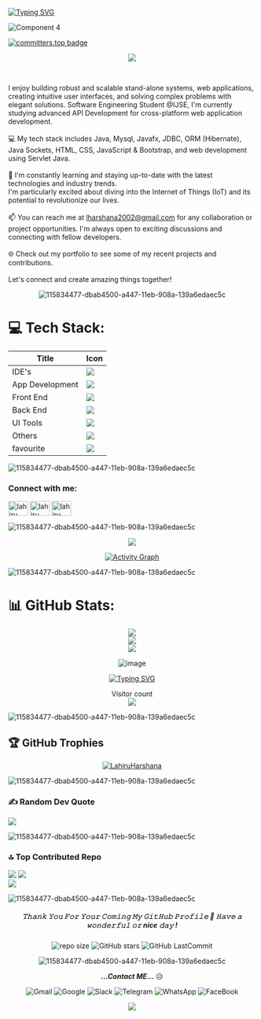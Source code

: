 <a href="https://git.io/typing-svg"><img src="https://readme-typing-svg.demolab.com?font=Raleway&weight=600&size=50&duration=1&pause=1500&color=2BE642&center=true&vCenter=true&width=1080&height=150&lines=%3C%F0%9F%91%8BHello%2C+World!%2F%3E;%3C%F0%9F%91%8BAyubowan%2C+World!%2F%3E;%3C%F0%9F%91%8BHola%2C+World!%2F%3E;%3C%F0%9F%91%8BN%C7%90+h%C7%8Eo%2C+World!%2F%3E;%3C%F0%9F%91%8BCiao%2C+World!%2F%3E;%3C%F0%9F%91%8BNamasthe%2C+World!%2F%3E" alt="Typing SVG" /></a>

![Component 4](https://github.com/LahiruHarshana/LahiruHarshana/assets/124744833/b3e0fc42-1af7-4e0d-9fac-8787563af01b)

[![committers.top badge](https://user-badge.committers.top/sri_lanka/LahiruHarshana.svg)](https://user-badge.committers.top/sri_lanka/LahiruHarshana) </br>

<div>
  <div align="center"> 
  <a href="https://github.com/DenverCoder1/readme-typing-svg"><img src="https://readme-typing-svg.herokuapp.com?lines=HI+I'm+Lahiru+Harshana;Competitive+Programmer;IJSE+GDSE+Student;Java%20|%20Algorithms%20|%20OOP%20;Specialist%20on%20Codeforces;Always%20learning%20new%20things&center=true&width=500&height=50"></a>
</p><br>

</div>
</div>

I enjoy building robust and scalable stand-alone systems, web applications, creating intuitive user interfaces, and solving complex problems with elegant solutions.
  Software Engineering Student @IJSE, I'm  currently studying advanced API Development for cross-platform web application development.<br><br>
    💻 My tech stack includes Java, Mysql, Javafx, JDBC, ORM (Hibernate), Java Sockets, HTML, CSS, JavaScript & Bootstrap, and web development using Servlet Java. <br>    
    🌱 I'm constantly learning and staying up-to-date with the latest technologies and industry trends.<br>I'm particularly excited about diving into the Internet of Things (IoT) and its potential to revolutionize our lives.<br><br>
    📫 You can reach me at lharshana2002@gmail.com for any collaboration or project opportunities. I'm always open to exciting discussions and connecting with fellow developers. <br><br>
    🌐 Check out my portfolio to see some of my recent projects and contributions.
<br>    <br>Let's connect and create amazing things together! 

<div align="center">

![115834477-dbab4500-a447-11eb-908a-139a6edaec5c](https://github.com/LahiruHarshana/LahiruHarshana/assets/124744833/98cbe673-458d-4b83-ba60-41ea52df144b)

</div>


# 💻 Tech Stack:
<div align="center">

| Title | Icon |
| ------ | ------ |
| IDE's |  <img src="https://skillicons.dev/icons?i=idea,androidstudio,vscode" /> |
| App Development |  <img src="https://skillicons.dev/icons?i=dart,java" /> |
| Front End | <img src="https://skillicons.dev/icons?i=html,bootstrap,css,tailwind,materialui,js,jquery,react,ts" /> |
| Back End |  <img src="https://skillicons.dev/icons?i=hibernate,java,spring,nodejs,express,mysql,mongodb" /> |
| UI Tools |  <img src="https://skillicons.dev/icons?i=figma,xd" /> |
| Others |  <img src="https://skillicons.dev/icons?i=arduino,appwrite,firebase,discord,git,github,maven,postman,powershell,bash" /> |
| favourite |  <img src="https://skillicons.dev/icons?i=html,css,bootstrap,react,tailwind,materialui,js,jquery,ts,express,nodejs,mongodb" /> |
                                                                
</div>

![115834477-dbab4500-a447-11eb-908a-139a6edaec5c](https://github.com/LahiruHarshana/LahiruHarshana/assets/124744833/d5f490aa-d12a-45eb-935a-535c05da9261)


<h3 align="left">Connect with me:</h3>
<p align="left">
<a href="https://linkedin.com/in/lahiru harshana" target="blank"><img align="center" src="https://raw.githubusercontent.com/rahuldkjain/github-profile-readme-generator/master/src/images/icons/Social/linked-in-alt.svg" alt="lahiru harshana" height="30" width="40" /></a>
<a href="https://www.hackerrank.com/lahiru harshana" target="blank"><img align="center" src="https://raw.githubusercontent.com/rahuldkjain/github-profile-readme-generator/master/src/images/icons/Social/hackerrank.svg" alt="lahiru harshana" height="30" width="40" /></a>
<a href="https://www.hackerearth.com/lahiru" target="blank"><img align="center" src="https://raw.githubusercontent.com/rahuldkjain/github-profile-readme-generator/master/src/images/icons/Social/hackerearth.svg" alt="lahiru" height="30" width="40" /></a>
</p>

![115834477-dbab4500-a447-11eb-908a-139a6edaec5c](https://github.com/LahiruHarshana/LahiruHarshana/assets/124744833/c9ab9de8-7884-479e-8adc-68bd989d9337)

<p align="center"> 
  <img src="https://komarev.com/ghpvc/?username=LahiruHarshana&label=Visitors&color=9acd32&style=for-the-badge"> 
</p>
<div>
<div align="center">

  [![Activity Graph](https://github-readme-activity-graph.vercel.app/graph?username=LahiruHarshana&theme=redical)](https://github.com/LahiruHarshana)  

</div>
</div>

![115834477-dbab4500-a447-11eb-908a-139a6edaec5c](https://github.com/LahiruHarshana/LahiruHarshana/assets/124744833/f60ef14a-23ad-4a3d-9a75-a0ae79bc5d5c)


# 📊 GitHub Stats:


<div>
  <div align="center">
    



![](https://github-readme-stats.vercel.app/api?username=LahiruHarshana&theme=blue-green&hide_border=false&include_all_commits=true&count_private=true)<br/>
![](https://github-readme-streak-stats.herokuapp.com/?user=LahiruHarshana&theme=blue-green&hide_border=false)<br/>
![](https://github-readme-stats.vercel.app/api/top-langs/?username=LahiruHarshana&theme=blue-green&hide_border=false&include_all_commits=true&count_private=true&layout=compact)

  </div>
</div>

<div>
  <div align="center"> 
  
![image](https://github.com/LahiruHarshana/LahiruHarshana/assets/124744833/3e927334-5d58-439b-88a7-58414591d14e)
</div>
</div>

<div align="center"> 

[![Typing SVG](https://readme-typing-svg.herokuapp.com?font=poppins&size=25&duration=4000&color=13F700&background=EB00FF00&center=true&vCenter=true&width=250&lines=Software+Designer;Developer;UI%2FUX++Designer;Gamer;Photographer;Youtuber)](https://git.io/typing-svg)
</div>

 <p align="center"> 
  Visitor count<br>
  <img src="https://profile-counter.glitch.me/LahiruHarshana/count.svg" />
</p>



![115834477-dbab4500-a447-11eb-908a-139a6edaec5c](https://github.com/LahiruHarshana/LahiruHarshana/assets/124744833/3b2e5a98-a768-4020-a3f4-2c870007a58f)

## 🏆 GitHub Trophies
<p align="center">
 <a href="https://github.com/ryo-ma/github-profile-trophy">
  <img src="https://github-profile-trophy.vercel.app/?username=LahiruHarshana&layout=compact&theme=algolia" alt="LahiruHarshana" />
 </a>
</p>


![115834477-dbab4500-a447-11eb-908a-139a6edaec5c](https://github.com/LahiruHarshana/LahiruHarshana/assets/124744833/3156a30e-d55a-4768-824c-e6868b31fc35)

### ✍️ Random Dev Quote
![](https://quotes-github-readme.vercel.app/api?type=horizontal&theme=dark)

![115834477-dbab4500-a447-11eb-908a-139a6edaec5c](https://github.com/LahiruHarshana/LahiruHarshana/assets/124744833/f8b691c7-b2e7-4a49-b47f-e1795372c60b)


### 🔝 Top Contributed Repo

![](http://github-profile-summary-cards.vercel.app/api/cards/stats?username=LahiruHarshana&theme=2077)
![](http://github-profile-summary-cards.vercel.app/api/cards/repos-per-language?username=LahiruHarshana&theme=2077)<br/>
![](http://github-profile-summary-cards.vercel.app/api/cards/profile-details?username=LahiruHarshana&theme=2077)
  
 <p>


![115834477-dbab4500-a447-11eb-908a-139a6edaec5c](https://github.com/LahiruHarshana/LahiruHarshana/assets/124744833/9b805f21-9fbc-4c04-8769-bc34ea1389e4)

<h5 align="center">
𝚃𝚑𝚊𝚗𝚔 𝚈𝚘𝚞 𝙵𝚘𝚛 𝚈𝚘𝚞𝚛 𝙲𝚘𝚖𝚒𝚗𝚐 𝙼𝚢 𝙶𝚒𝚝𝙷𝚞𝚋 𝙿𝚛𝚘𝚏𝚒𝚕𝚎 🤝
𝙷𝚊𝚟𝚎 𝚊 𝚠𝚘𝚗𝚍𝚎𝚛𝚏𝚞𝚕 𝚘𝚛 nice 𝚍𝚊𝚢 ! 
</h5>
<div align="center">
  
![repo size](https://img.shields.io/github/repo-size/LahiruHarshana/LahiruHarshana?label=Repo%20Size&style=for-the-badge&labelColor=black&color=20bf6b)
![GitHub stars](https://img.shields.io/github/stars/LahiruHarshana/LahiruHarshana?&labelColor=black&color=f7b731&style=for-the-badge)
![GitHub LastCommit](https://img.shields.io/github/last-commit/LahiruHarshana/LahiruHarshana?logo=github&labelColor=black&color=d1d8e0&style=for-the-badge)

![115834477-dbab4500-a447-11eb-908a-139a6edaec5c](https://github.com/LahiruHarshana/LahiruHarshana/assets/124744833/784d6806-7737-4a4e-9fac-3c4baf0c691f)

***...Contact ME...*** 😥 <br>
   
   <p align="center">

![Gmail](https://img.shields.io/badge/Gmail-D14836?logo=gmail&logoColor=white&style=for-the-badge)
![Google](https://img.shields.io/badge/Google%20Meet-00897B?logo=google-meet&logoColor=white&style=for-the-badge)
![Slack](https://img.shields.io/badge/Slack-4A154B?logo=slack&logoColor=white&style=for-the-badge)
![Telegram](https://img.shields.io/badge/Telegram-2CA5E0?logo=telegram&logoColor=white&style=for-the-badge)
![WhatsApp](https://img.shields.io/badge/WhatsApp-25D366?logo=whatsapp&logoColor=white&style=for-the-badge)
![FaceBook](https://img.shields.io/badge/FaceBook-blue?logo=FaceBook&logoColor=white&style=for-the-badge)


<p align="center">
  <img src="https://capsule-render.vercel.app/api?type=waving&color=gradient&height=80&section=footer"/>
</p>
